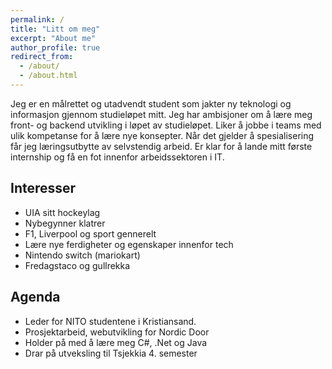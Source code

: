 ```yaml
---
permalink: /
title: "Litt om meg"
excerpt: "About me"
author_profile: true
redirect_from: 
  - /about/
  - /about.html
---
```


Jeg er en målrettet og utadvendt student som jakter ny teknologi og informasjon gjennom studieløpet mitt. Jeg har ambisjoner om å lære meg front- og backend utvikling i løpet av studieløpet. Liker å jobbe i teams med ulik kompetanse for å lære nye konsepter. Når det gjelder å spesialisering får jeg læringsutbytte av selvstendig arbeid. Er klar for å lande mitt første internship og få en fot innenfor arbeidssektoren i IT. 





Interesser
------
- UIA sitt hockeylag
- Nybegynner klatrer
- F1, Liverpool og sport gennerelt 
- Lære nye ferdigheter og egenskaper innenfor tech
- Nintendo switch (mariokart)
- Fredagstaco og gullrekka 


Agenda 
------
- Leder for NITO studentene i Kristiansand.
- Prosjektarbeid, webutvikling for Nordic Door
- Holder på med å lære meg C#, .Net og Java 
- Drar på utveksling til Tsjekkia 4. semester



 
